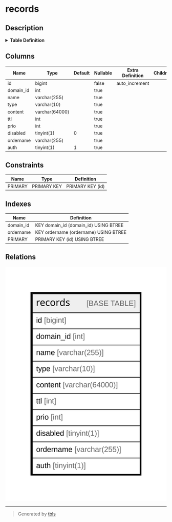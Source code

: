 # records

## Description

<details>
<summary><strong>Table Definition</strong></summary>

```sql
CREATE TABLE `records` (
  `id` bigint NOT NULL AUTO_INCREMENT,
  `domain_id` int DEFAULT NULL,
  `name` varchar(255) DEFAULT NULL,
  `type` varchar(10) DEFAULT NULL,
  `content` varchar(64000) DEFAULT NULL,
  `ttl` int DEFAULT NULL,
  `prio` int DEFAULT NULL,
  `disabled` tinyint(1) DEFAULT '0',
  `ordername` varchar(255) CHARACTER SET latin1 COLLATE latin1_bin DEFAULT NULL,
  `auth` tinyint(1) DEFAULT '1',
  PRIMARY KEY (`id`),
  KEY `domain_id` (`domain_id`),
  KEY `ordername` (`ordername`)
) ENGINE=InnoDB AUTO_INCREMENT=[Redacted by tbls] DEFAULT CHARSET=latin1
```

</details>

## Columns

| Name | Type | Default | Nullable | Extra Definition | Children | Parents | Comment |
| ---- | ---- | ------- | -------- | ---------------- | -------- | ------- | ------- |
| id | bigint |  | false | auto_increment |  |  |  |
| domain_id | int |  | true |  |  |  |  |
| name | varchar(255) |  | true |  |  |  |  |
| type | varchar(10) |  | true |  |  |  |  |
| content | varchar(64000) |  | true |  |  |  |  |
| ttl | int |  | true |  |  |  |  |
| prio | int |  | true |  |  |  |  |
| disabled | tinyint(1) | 0 | true |  |  |  |  |
| ordername | varchar(255) |  | true |  |  |  |  |
| auth | tinyint(1) | 1 | true |  |  |  |  |

## Constraints

| Name | Type | Definition |
| ---- | ---- | ---------- |
| PRIMARY | PRIMARY KEY | PRIMARY KEY (id) |

## Indexes

| Name | Definition |
| ---- | ---------- |
| domain_id | KEY domain_id (domain_id) USING BTREE |
| ordername | KEY ordername (ordername) USING BTREE |
| PRIMARY | PRIMARY KEY (id) USING BTREE |

## Relations

![er](records.svg)

---

> Generated by [tbls](https://github.com/k1LoW/tbls)
